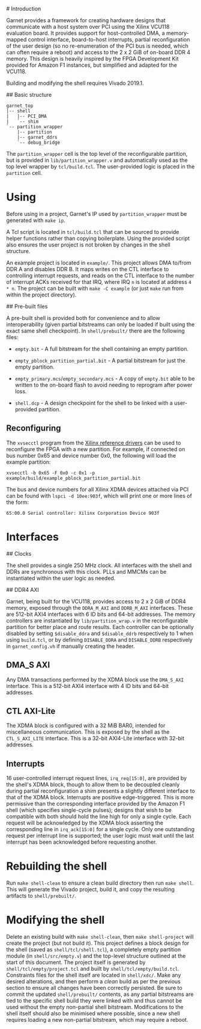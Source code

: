 # Introduction

Garnet provides a framework for creating hardware designs that communicate with
a host system over PCI using the Xilinx VCU118 evaluation board.
It provides support for host-controlled DMA, a memory-mapped control interface,
board-to-host interrupts, partial reconfiguration of the user design (so no
re-enumeration of the PCI bus is needed, which can often require a reboot) and
access to the 2 x 2 GiB of on-board DDR 4 memory.
This design is heavily inspired by the FPGA Development Kit provided for Amazon
F1 instances, but simplified and adapted for the VCU118.

Building and modifying the shell requires Vivado 2019.1.

## Basic structure

```
garnet_top
|-- shell
|   |-- PCI_DMA
|   `-- shim
`-- partition_wrapper
    |-- partition
    |-- garnet_ddrs
    `-- debug_bridge
```

The `partition_wrapper` cell is the top level of the reconfigurable partition,
but is provided in `lib/partition_wrapper.v` and automatically used as the top
level wrapper by `tcl/build.tcl`.
The user-provided logic is placed in the `partition` cell.

# Using

Before using in a project, Garnet's IP used by `partition_wrapper` must be
generated with `make ip`.

A Tcl script is located in `tcl/build.tcl` that can be sourced to provide
helper functions rather than copying boilerplate.
Using the provided script also ensures the user project is not broken by
changes in the shell structure.

An example project is located in `example/`.
This project allows DMA to/from DDR A and disables DDR B.
It maps writes on the CTL interface to controlling interrupt requests, and
reads on the CTL interface to the number of interrupt ACKs received for that
IRQ, where IRQ `n` is located at address `4 * n`.
The project can be built with `make -C example` (or just `make` run from within
the project directory).

## Pre-built files

A pre-built shell is provided both for convenience and to allow
interoperability (given partial bitstreams can only be loaded if built using
the exact same shell checkpoint).
In `shell/prebuilt/` there are the following files:

- `empty.bit` - A full bitstream for the shell containing an empty partition.

- `empty_pblock_partition_partial.bit` - A partial bitstream for just the empty
  partition.

- `empty_primary.mcs`/`empty_secondary.mcs` - A copy of `empty.bit` able to be
  written to the on-board flash to avoid needing to reprogram after power loss.

- `shell.dcp` - A design checkpoint for the shell to be linked with
  a user-provided partition.

## Reconfiguring

The `xvsecctl` program from the [Xilinx reference drivers] can be used to
reconfigure the FPGA with a new partition.
For example, if connected on bus number 0x65 and device number 0x0, the
following will load the example partition:

```
xvsecctl -b 0x65 -F 0x0 -c 0x1 -p example/build/example_pblock_partition_partial.bit
```

The bus and device numbers for all Xilinx XDMA devices attached via PCI can be
found with `lspci -d 10ee:903f`, which will print one or more lines of the
form:

```
65:00.0 Serial controller: Xilinx Corporation Device 903f
```

# Interfaces

## Clocks

The shell provides a single 250 MHz clock.
All interfaces with the shell and DDRs are synchronous with this clock.
PLLs and MMCMs can be instantiated within the user logic as needed.

## DDR4 AXI

Garnet, being built for the VCU118, provides access to 2 x 2 GiB of DDR4
memory, exposed through the `DDRA_M_AXI` and `DDRB_M_AXI` interfaces.
These are 512-bit AXI4 interfaces with 6 ID bits and 64-bit addresses.
The memory controllers are instantiated by `lib/partition_wrap.v` in the
reconfigurable partition for better place and route results.
Each controller can be optionally disabled by setting `$disable_ddra` and
`$disable_ddrb` respectively to 1 when using `build.tcl`, or by defining
`DISABLE_DDRA` and `DISABLE_DDRB` respectively in `garnet_config.vh` if
manually creating the header.

## DMA_S AXI

Any DMA transactions performed by the XDMA block use the `DMA_S_AXI` interface.
This is a 512-bit AXI4 interface with 4 ID bits and 64-bit addresses.

## CTL AXI-Lite

The XDMA block is configured with a 32 MiB BAR0, intended for miscellaneous
communication.
This is exposed by the shell as the `CTL_S_AXI_LITE` interface.
This is a 32-bit AXI4-Lite interface with 32-bit addresses.

## Interrupts

16 user-controlled interrupt request lines, `irq_req[15:0]`, are provided by
the shell's XDMA block, though to allow them to be decoupled cleanly during
partial reconfiguration a shim presents a slightly different interface to that
of the XDMA block.
Interrupts are positive edge-triggered.
This is more permissive than the corresponding interface provided by the Amazon
F1 shell (which specifies single-cycle pulses); designs that wish to be
compatible with both should hold the line high for only a single cycle.
Each request will be acknowledged by the XDMA block asserting the corresponding
line in `irq_ack[15:0]` for a single cycle.
Only one outstanding request per interrupt line is supported; the user logic
must wait until the last interrupt has been acknowledged before requesting
another.

# Rebuilding the shell

Run `make shell-clean` to ensure a clean build directory then run `make shell`.
This will generate the Vivado project, build it, and copy the resulting
artifacts to `shell/prebuilt/`.

# Modifying the shell

Delete an existing build with `make shell-clean`, then `make shell-project`
will create the project (but not build it).
This project defines a block design for the shell (saved as
`shell/tcl/shell.tcl`), a completely empty partition module (in
`shell/src/empty.v`) and the top-level structure outlined at the start of this
document.
The project itself is generated by `shell/tcl/empty/project.tcl` and built by
`shell/tcl/empty/build.tcl`.
Constraints files for the shell itself are located in `shell/xdc/`.
Make any desired alterations, and then perform a _clean_ build as per the
previous section to ensure all changes have been correctly persisted.
Be sure to commit the updated `shell/prebuilt/` contents, as any partial
bitstreams are tied to the specific shell build they were linked with and thus
cannot be used without the empty non-partial shell bitstream.
Modifications to the shell itself should also be minimised where possible,
since a new shell requires loading a new non-partial bitstream, which may
require a reboot.

[Xilinx reference drivers]: https://github.com/Xilinx/dma_ip_drivers
